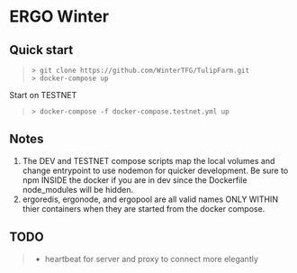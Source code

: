 # ERGO Winter

## Quick start

> `> git clone https://github.com/WinterTFG/TulipFarm.git`<br>
> `> docker-compose up`

Start on TESTNET
> `> docker-compose -f docker-compose.testnet.yml up`

## Notes
1. The DEV and TESTNET compose scripts map the local volumes and change entrypoint to use nodemon for quicker development.  Be sure to npm INSIDE the docker if you are in dev since the Dockerfile node_modules will be hidden.
1. ergoredis, ergonode, and ergopool are all valid names ONLY WITHIN thier containers when they are started from the docker compose.

## TODO
> - heartbeat for server and proxy to connect more elegantly

